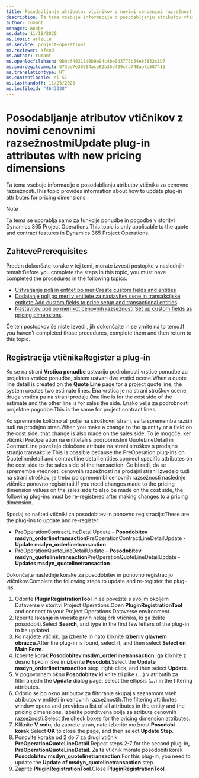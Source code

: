 ```yaml
---
title: Posodabljanje atributov vtičnikov z novimi cenovnimi razsežnostmi
description: Ta tema vsebuje informacije o posodabljanju atributov vtičnika za cenovne razsežnosti.
author: rumant
manager: Annbe
ms.date: 11/18/2020
ms.topic: article
ms.service: project-operations
ms.reviewer: kfend
ms.author: rumant
ms.openlocfilehash: 9b0cf48318d0b9e94c4be0d3775b54e83832c1b7
ms.sourcegitcommit: 573be7e36604ace82b35e439cfa748aa7c587415
ms.translationtype: HT
ms.contentlocale: sl-SI
ms.lasthandoff: 11/25/2020
ms.locfileid: "4643238"
---
```

# <a name="update-plug-in-attributes-with-new-pricing-dimensions"></a><span data-ttu-id="78f30-103">Posodabljanje atributov vtičnikov z novimi cenovnimi razsežnostmi</span><span class="sxs-lookup"><span data-stu-id="78f30-103">Update plug-in attributes with new pricing dimensions</span></span>

<span data-ttu-id="78f30-104">Ta tema vsebuje informacije o posodabljanju atributov vtičnika za cenovne razsežnosti.</span><span class="sxs-lookup"><span data-stu-id="78f30-104">This topic provides information about how to update plug-in attributes for pricing dimensions.</span></span>

> [!NOTE]
> <span data-ttu-id="78f30-105">Ta tema se uporablja samo za funkcije ponudbe in pogodbe v storitvi Dynamics 365 Project Operations.</span><span class="sxs-lookup"><span data-stu-id="78f30-105">This topic is only applicable to the quote and contract features in Dynamics 365 Project Operations.</span></span>

## <a name="prerequisites"></a><span data-ttu-id="78f30-106">Zahteve</span><span class="sxs-lookup"><span data-stu-id="78f30-106">Prerequisites</span></span>
<span data-ttu-id="78f30-107">Preden dokončate korake v tej temi, morate izvesti postopke v naslednjih temah:</span><span class="sxs-lookup"><span data-stu-id="78f30-107">Before you complete the steps in this topic, you must have completed the procedures in the following topics:</span></span>

  - [<span data-ttu-id="78f30-108">Ustvarjanje polj in entitet po meri</span><span class="sxs-lookup"><span data-stu-id="78f30-108">Create custom fields and entities</span></span>](create-custom-fields-entities-pricing-dimensions.md) 
  - [<span data-ttu-id="78f30-109">Dodajanje polj po meri v entitete za nastavitev cene in transakcijske entitete </span><span class="sxs-lookup"><span data-stu-id="78f30-109">Add custom fields to price setup and transactional entities</span></span>](add-custom-fields-price-setup-transactional-entities.md)
  - <span data-ttu-id="78f30-110">[Nastavitev polj po meri kot cenovnih razsežnosti](set-up-custom-fields-pricing-dimensions.md).</span><span class="sxs-lookup"><span data-stu-id="78f30-110">[Set up custom fields as pricing dimensions](set-up-custom-fields-pricing-dimensions.md).</span></span> 
  
<span data-ttu-id="78f30-111">Če teh postopkov še niste izvedli, jih dokončajte in se vrnite na to temo.</span><span class="sxs-lookup"><span data-stu-id="78f30-111">If you haven't completed those procedures, complete them and then return to this topic.</span></span>

## <a name="register-a-plug-in"></a><span data-ttu-id="78f30-112">Registracija vtičnika</span><span class="sxs-lookup"><span data-stu-id="78f30-112">Register a plug-in</span></span>
<span data-ttu-id="78f30-113">Ko se na strani **Vrstica ponudbe** ustvarijo podrobnosti vrstice ponudbe za projektno vrstico ponudbe, sistem ustvari dve vrstici ocene.</span><span class="sxs-lookup"><span data-stu-id="78f30-113">When a quote line detail is created on the **Quote Line** page for a project quote line, the system creates two estimate lines.</span></span> <span data-ttu-id="78f30-114">Ena vrstica je na strani stroškov ocene, druga vrstica pa na strani prodaje.</span><span class="sxs-lookup"><span data-stu-id="78f30-114">One line is for the cost side of the estimate and the other line is for sales the side.</span></span> <span data-ttu-id="78f30-115">Enako velja za podrobnosti projektne pogodbe.</span><span class="sxs-lookup"><span data-stu-id="78f30-115">This is the same  for project contract lines.</span></span>

<span data-ttu-id="78f30-116">Ko spremenite količino ali polje na stroškovni strani, se ta sprememba razširi tudi na prodajno stran.</span><span class="sxs-lookup"><span data-stu-id="78f30-116">When you make a change to the quantity or a field on the cost side, that change is also made on the sales side.</span></span> <span data-ttu-id="78f30-117">To je mogoče, ker vtičniki PreOperation na entitetah s podrobnostmi QuoteLineDetail in ContractLine povežejo določene atribute na strani stroškov s prodajno stranjo transakcije.</span><span class="sxs-lookup"><span data-stu-id="78f30-117">This is possible because the PreOperation plug-ins on Quotelinedetail and contractline detail entities connect specific attributes on the cost side to the sales side of the transaction.</span></span> <span data-ttu-id="78f30-118">Če bi radi, da se spremembe vrednosti cenovnih razsežnosti na prodajni strani izvedejo tudi na strani stroškov, je treba po spremembi cenovnih razsežnosti naslednje vtičnike ponovno registrirati.</span><span class="sxs-lookup"><span data-stu-id="78f30-118">If you need changes made to the pricing dimension values on the sales side to also be made on the cost side, the following plug-ins must be re-registered after making changes to a pricing dimension.</span></span>

<span data-ttu-id="78f30-119">Spodaj so našteti vtičniki za posodobitev in ponovno registracijo:</span><span class="sxs-lookup"><span data-stu-id="78f30-119">These are the plug-ins to update and re-register:</span></span>

- <span data-ttu-id="78f30-120">PreOperationContractLineDetailUpdate – **Posodobitev msdyn_orderlinetransaction**</span><span class="sxs-lookup"><span data-stu-id="78f30-120">PreOperationContractLineDetailUpdate - **Update msdyn_orderlinetransaction**</span></span>
- <span data-ttu-id="78f30-121">PreOperationQuoteLineDetailUpdate – **Posodobitev msdyn_quotelinetransaction**</span><span class="sxs-lookup"><span data-stu-id="78f30-121">PreOperationQuoteLineDetailUpdate - **Updates msdyn_quotelinetransaction**</span></span>

<span data-ttu-id="78f30-122">Dokončajte naslednje korake za posodobitev in ponovno registracijo vtičnikov.</span><span class="sxs-lookup"><span data-stu-id="78f30-122">Complete the following steps to update and re-register the plug-ins.</span></span>

1. <span data-ttu-id="78f30-123">Odprite **PluginRegistrationTool** in se povežite s svojim okoljem Dataverse v storitvi Project Operations.</span><span class="sxs-lookup"><span data-stu-id="78f30-123">Open **PluginRegistrationTool** and connect to your Project Operations Dataverse environment.</span></span>
2. <span data-ttu-id="78f30-124">Izberite **Iskanje** in vnesite prvih nekaj črk vtičnika, ki ga želite posodobiti.</span><span class="sxs-lookup"><span data-stu-id="78f30-124">Select **Search**, and type in the first few letters of the plug-in to be updated.</span></span>
3. <span data-ttu-id="78f30-125">Ko najdete vtičnik, ga izberite in nato kliknite **Izberi v glavnem obrazcu**.</span><span class="sxs-lookup"><span data-stu-id="78f30-125">After the plug-in is found, select it, and then select **Select on Main Form**.</span></span>
4. <span data-ttu-id="78f30-126">Izberite korak **Posodobitev msdyn_orderlinetransaction**, ga kliknite z desno tipko miške in izberite **Posodobi**.</span><span class="sxs-lookup"><span data-stu-id="78f30-126">Select the **Update msdyn_orderlinetransaction** step, right-click, and then select **Update**.</span></span>
5. <span data-ttu-id="78f30-127">V pogovornem oknu **Posodobitev** kliknite tri pike (**...**) v atributih za filtriranje.</span><span class="sxs-lookup"><span data-stu-id="78f30-127">In the **Update** dialog page, select the ellipsis (**...**) in the filtering attributes.</span></span>
6. <span data-ttu-id="78f30-128">Odprlo se bo okno atributov za filtriranje skupaj s seznamom vseh atributov v entiteti in cenovnih razsežnostih.</span><span class="sxs-lookup"><span data-stu-id="78f30-128">The filtering attributes window opens and provides a list of all attributes in the entity and the pricing dimensions.</span></span> <span data-ttu-id="78f30-129">Izberite potrditvena polja za atribute cenovnih razsežnosti.</span><span class="sxs-lookup"><span data-stu-id="78f30-129">Select the check boxes for the pricing dimension attributes.</span></span>
7. <span data-ttu-id="78f30-130">Kliknite **V redu**, da zaprete stran, nato izberite možnost **Posodobi korak**.</span><span class="sxs-lookup"><span data-stu-id="78f30-130">Select **OK** to close the page, and then select **Update Step**.</span></span>
8. <span data-ttu-id="78f30-131">Ponovite korake od 2 do 7 za drugi vtičnik **PreOperationQuoteLineDetail**.</span><span class="sxs-lookup"><span data-stu-id="78f30-131">Repeat steps 2-7 for the second plug-in, **PreOperationQuoteLineDetail**.</span></span> <span data-ttu-id="78f30-132">Za ta vtičnik morate posodobiti korak **Posodobitev msdyn_quotelinetransaction**.</span><span class="sxs-lookup"><span data-stu-id="78f30-132">For this plug-in, you need to update the **Update of msdyn_quotelinetransaction** step.</span></span>
9. <span data-ttu-id="78f30-133">Zaprite **PluginRegistrationTool**.</span><span class="sxs-lookup"><span data-stu-id="78f30-133">Close **PluginRegistrationTool**.</span></span>
